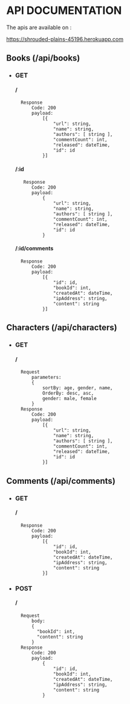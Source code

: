 # API DOCUMENTATION

The apis are available on :

https://shrouded-plains-45196.herokuapp.com

## Books (/api/books)

- ### GET

  #### /

        Response
            Code: 200
            payload:
                [{
                    "url": string,
                    "name": string,
                    "authors": [ string ],
                    "commentCount": int,
                    "released": dateTime,
                    "id": id
                }]

  #### /:id

         Response
            Code: 200
            payload:
                {
                    "url": string,
                    "name": string,
                    "authors": [ string ],
                    "commentCount": int,
                    "released": dateTime,
                    "id": id
                }

  #### /:id/comments

        Response
            Code: 200
            payload:
                [{
                    "id": id,
                    "bookId": int,
                    "createdAt": dateTime,
                    "ipAddress": string,
                    "content": string
                }]

## Characters (/api/characters)

- ### GET

  #### /

        Request
            parameters:
            {
                sortBy: age, gender, name,
                OrderBy: desc, asc,
                gender: male, female
            }
        Response
            Code: 200
            payload:
                [{
                    "url": string,
                    "name": string,
                    "authors": [ string ],
                    "commentCount": int,
                    "released": dateTime,
                    "id": id
                }]

## Comments (/api/comments)

- ### GET

  #### /

        Response
            Code: 200
            payload:
                [{
                    "id": id,
                    "bookId": int,
                    "createdAt": dateTime,
                    "ipAddress": string,
                    "content": string
                }]

- ### POST

  #### /

        Request
            body:
            {
              "bookId": int,
              "content": string
            }
        Response
            Code: 200
            payload:
                {
                    "id": id,
                    "bookId": int,
                    "createdAt": dateTime,
                    "ipAddress": string,
                    "content": string
                }
